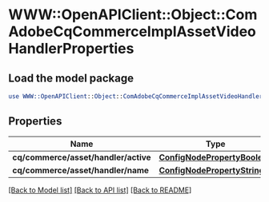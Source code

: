 # WWW::OpenAPIClient::Object::ComAdobeCqCommerceImplAssetVideoHandlerProperties

## Load the model package
```perl
use WWW::OpenAPIClient::Object::ComAdobeCqCommerceImplAssetVideoHandlerProperties;
```

## Properties
Name | Type | Description | Notes
------------ | ------------- | ------------- | -------------
**cq/commerce/asset/handler/active** | [**ConfigNodePropertyBoolean**](ConfigNodePropertyBoolean.md) |  | [optional] 
**cq/commerce/asset/handler/name** | [**ConfigNodePropertyString**](ConfigNodePropertyString.md) |  | [optional] 

[[Back to Model list]](../README.md#documentation-for-models) [[Back to API list]](../README.md#documentation-for-api-endpoints) [[Back to README]](../README.md)



